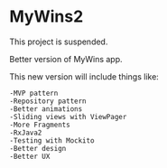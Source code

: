 # MyWins2

This project is suspended.

Better version of MyWins app.
  
  This new version will include things like:
    
    -MVP pattern  
    -Repository pattern  
    -Better animations  
    -Sliding views with ViewPager  
    -More Fragments  
    -RxJava2  
    -Testing with Mockito  
    -Better design  
    -Better UX
